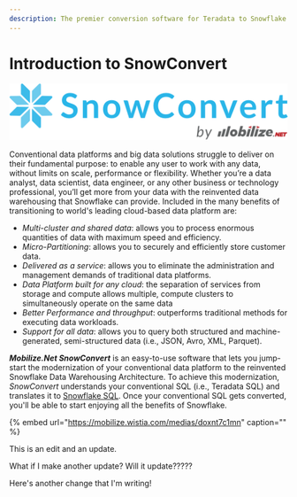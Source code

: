 ```yaml
---
description: The premier conversion software for Teradata to Snowflake.
---
```


# Introduction to SnowConvert

![](.gitbook/assets/snowconvert-logo-3x.png)

Conventional data platforms and big data solutions struggle to deliver on their fundamental purpose: to enable any user to work with any data, without limits on scale, performance or flexibility. Whether you’re a data analyst, data scientist, data engineer, or any other business or technology professional, you’ll get more from your data with the reinvented data warehousing that Snowflake can provide. Included in the many benefits of transitioning to world's leading cloud-based data platform are:

* _Multi-cluster and shared data_: allows you to process enormous quantities of data with maximum speed and efficiency.
* _Micro-Partitioning_: allows you to securely and efficiently store customer data.
* _Delivered as a service_: allows you to eliminate the administration and management demands of traditional data platforms.
* _Data Platform built for any cloud_: the separation of services from storage and compute allows multiple, compute clusters to simultaneously operate on the same data
* _Better Performance and throughput_: outperforms traditional methods for executing data workloads.
* _Support for all data_: allows you to query both structured and machine-generated, semi-structured data \(i.e., JSON, Avro, XML, Parquet\).

_**Mobilize.Net SnowConvert**_ is an easy-to-use software that lets you jump-start the modernization of your conventional data platform to the reinvented Snowflake Data Warehousing Architecture. To achieve this modernization, _SnowConvert_ understands your conventional SQL \(i.e., Teradata SQL\) and translates it to [Snowflake SQL](https://docs.snowflake.net/manuals/sql-reference-commands.html). Once your conventional SQL gets converted, you'll be able to start enjoying all the benefits of Snowflake.

{% embed url="https://mobilize.wistia.com/medias/doxnt7c1mn" caption="" %}

This is an edit and an update.

What if I make another update? Will it update?????

Here's another change that I'm writing!

